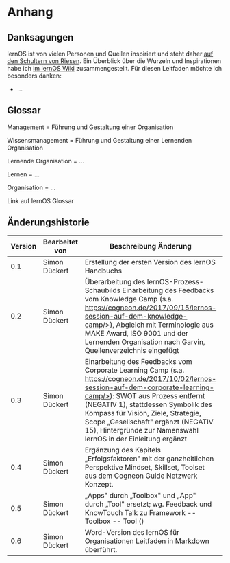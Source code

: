 # Anhang

## Danksagungen

lernOS ist von vielen Personen und Quellen inspiriert und steht daher [auf den Schultern von Riesen](https://de.wikipedia.org/wiki/Zwerge_auf_den_Schultern_von_Riesen). Ein Überblick über die Wurzeln und Inspirationen habe ich [im lernOS Wiki](https://github.com/cogneon/lernos-core/wiki) zusammengestellt. Für diesen Leitfaden möchte ich besonders danken:

* ...

## Glossar

Management = Führung und Gestaltung einer Organisation

Wissensmanagement = Führung und Gestaltung einer Lernenden Organisation

Lernende Organisation = ...

Lernen = ...

Organisation = ...

Link auf lernOS Glossar

## Änderungshistorie

| Version | Bearbeitet von | Beschreibung Änderung | Datum |
|-----|----------------|----------------------------------------------|----------|
| 0.1 | Simon Dückert | Erstellung der ersten Version des lernOS Handbuchs | 12.06.2017 |
| 0.2 | Simon Dückert | Überarbeitung des lernOS-Prozess-Schaubilds Einarbeitung des Feedbacks vom Knowledge Camp (s.a. https://cogneon.de/2017/09/15/lernos-session-auf-dem-knowledge-camp/>), Abgleich mit Terminologie aus MAKE Award, ISO 9001 und der Lernenden Organisation nach Garvin, Quellenverzeichnis eingefügt | 20.09.2017 |
| 0.3 | Simon Dückert | Einarbeitung des Feedbacks vom Corporate Learning Camp (s.a. https://cogneon.de/2017/10/02/lernos-session-auf-dem-corporate-learning-camp/>): SWOT aus Prozess entfernt (NEGATIV 1), stattdessen Symbolik des Kompass für Vision, Ziele, Strategie, Scope „Gesellschaft" ergänzt (NEGATIV 15), Hintergründe zur Namenswahl lernOS in der Einleitung ergänzt | 15.10.2017 |
| 0.4 | Simon Dückert | Ergänzung des Kapitels „Erfolgsfaktoren" mit der ganzheitlichen Perspektive Mindset, Skillset, Toolset aus dem Cogneon Guide Netzwerk Konzept. | 03.11.2017 |
| 0.5 | Simon Dückert | „Apps" durch „Toolbox" und „App" durch „Tool" ersetzt; wg. Feedback und KnowTouch Talk zu Framework -- Toolbox -- Tool () | 18.03.2018 |
| 0.6 | Simon Dückert | Word-Version des lernOS für Organisationen Leitfaden in Markdown überführt. | 21.07.2019 |
